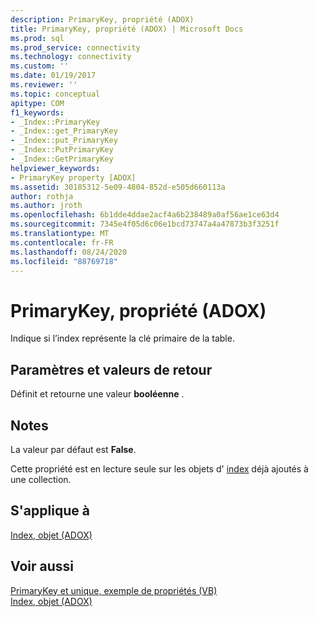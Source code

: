 ```yaml
---
description: PrimaryKey, propriété (ADOX)
title: PrimaryKey, propriété (ADOX) | Microsoft Docs
ms.prod: sql
ms.prod_service: connectivity
ms.technology: connectivity
ms.custom: ''
ms.date: 01/19/2017
ms.reviewer: ''
ms.topic: conceptual
apitype: COM
f1_keywords:
- _Index::PrimaryKey
- _Index::get_PrimaryKey
- _Index::put_PrimaryKey
- _Index::PutPrimaryKey
- _Index::GetPrimaryKey
helpviewer_keywords:
- PrimaryKey property [ADOX]
ms.assetid: 30185312-5e09-4804-852d-e505d660113a
author: rothja
ms.author: jroth
ms.openlocfilehash: 6b1dde4ddae2acf4a6b238489a0af56ae1ce63d4
ms.sourcegitcommit: 7345e4f05d6c06e1bcd73747a4a47873b3f3251f
ms.translationtype: MT
ms.contentlocale: fr-FR
ms.lasthandoff: 08/24/2020
ms.locfileid: "88769718"
---
```

# <a name="primarykey-property-adox"></a>PrimaryKey, propriété (ADOX)
Indique si l’index représente la clé primaire de la table.  
  
## <a name="settings-and-return-values"></a>Paramètres et valeurs de retour  
 Définit et retourne une valeur **booléenne** .  
  
## <a name="remarks"></a>Notes  
 La valeur par défaut est **False**.  
  
 Cette propriété est en lecture seule sur les objets d' [index](./index-object-adox.md) déjà ajoutés à une collection.  
  
## <a name="applies-to"></a>S'applique à  
 [Index, objet (ADOX)](./index-object-adox.md)  
  
## <a name="see-also"></a>Voir aussi  
 [PrimaryKey et unique, exemple de propriétés (VB)](./primarykey-and-unique-properties-example-vb.md)   
 [Index, objet (ADOX)](./index-object-adox.md)